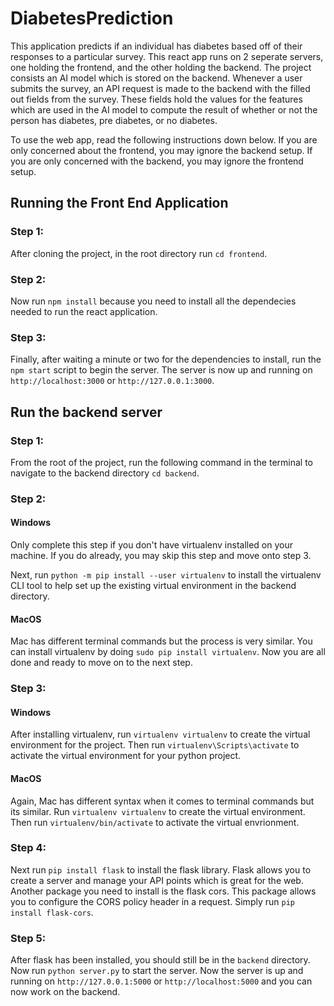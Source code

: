 # DiabetesPrediction
This application predicts if an individual has diabetes based off of their responses to a particular survey.
This react app runs on 2 seperate servers, one holding the frontend, and the other holding the backend.
The project consists an AI model which is stored on the backend. Whenever a user submits the survey, an API request
is made to the backend with the filled out fields from the survey. These fields hold the values for the features which
are used in the AI model to compute the result of whether or not the person has diabetes, pre diabetes, or no diabetes.

To use the web app, read the following instructions down below. If you are only concerned about the frontend, you may
ignore the backend setup. If you are only concerned with the backend, you may ignore the frontend setup.

## Running the Front End Application
### Step 1:
After cloning the project, in the root directory run `cd frontend`.

### Step 2:
Now run `npm install` because you need to install all the dependecies needed to run the react application.

### Step 3:
Finally, after waiting a minute or two for the dependencies to install, run the `npm start` script to begin the server. 
The server is now up and running on `http://localhost:3000` or `http://127.0.0.1:3000`.


## Run the backend server
### Step 1:
From the root of the project, run the following command in the terminal to navigate to the backend directory `cd backend`.

### Step 2:
#### Windows
Only complete this step if you don't have virtualenv installed on your machine. If you do already, you may skip this step and move onto step 3.

Next, run `python -m pip install --user virtualenv` to install the virtualenv CLI tool to help set up the existing virtual environment in the backend directory.

#### MacOS
Mac has different terminal commands but the process is very similar. You can install virtualenv by doing `sudo pip install virtualenv`. Now you are all done and ready to move on to the next step.

### Step 3:
#### Windows
After installing virtualenv, run `virtualenv virtualenv` to create the virtual environment for the project.
Then run `virtualenv\Scripts\activate` to activate the virtual environment for your python project.

#### MacOS
Again, Mac has different syntax when it comes to terminal commands but its similar. Run `virtualenv virtualenv` to create the virtual environment.
Then run `virtualenv/bin/activate` to activate the virtual envrionment.

### Step 4:
Next run `pip install flask` to install the flask library. Flask allows you to create a server and manage your API points which is great for the web.
Another package you need to install is the flask cors. This package allows you to configure the CORS policy header in a request. Simply run `pip install flask-cors`.

### Step 5:
After flask has been installed, you should still be in the `backend` directory. Now run `python server.py` to start the server.
Now the server is up and running on `http://127.0.0.1:5000` or `http://localhost:5000` and you can now work on the backend.